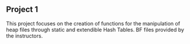 ## Project 1

This project focuses on the creation of functions for the manipulation of heap files through static and extendible Hash Tables. 
BF files provided by the instructors.
